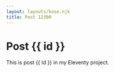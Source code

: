 ```yaml
---
layout: layouts/base.njk
title: Post 12300
---
```


# Post {{ id }}

This is post {{ id }} in my Eleventy project.
